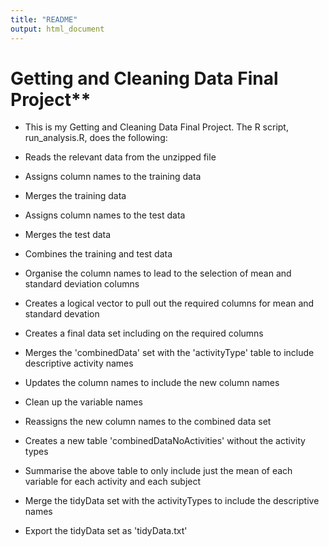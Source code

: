 ```yaml
---
title: "README"
output: html_document
---
```

# Getting and Cleaning Data Final Project**

* This is my Getting and Cleaning Data Final Project. The R script, run_analysis.R, does the following:

* Reads the relevant data from the unzipped file
* Assigns column names to the training data
* Merges the training data
* Assigns column names to the test data
* Merges the test data
* Combines the training and test data
* Organise the column names to lead to the selection of mean and standard deviation columns
* Creates a logical vector to pull out the required columns for mean and standard devation
* Creates a final data set including on the required columns
* Merges the 'combinedData' set with the 'activityType' table to include descriptive activity names
* Updates the column names to include the new column names
* Clean up the variable names
* Reassigns the new column names to the combined data set
* Creates a new table 'combinedDataNoActivities' without the activity types
* Summarise the above table to only include just the mean of each variable for each activity and each subject
* Merge the tidyData set with the activityTypes to include the descriptive names
* Export the tidyData set as 'tidyData.txt'